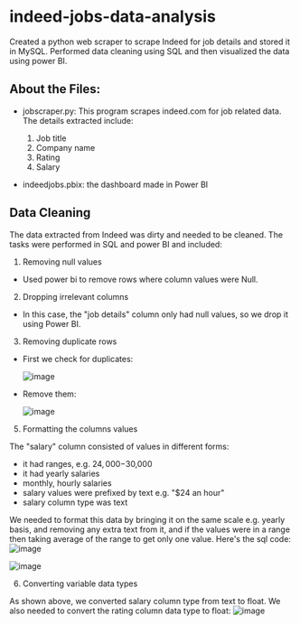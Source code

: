 # indeed-jobs-data-analysis
Created a python web scraper to scrape Indeed for job details and stored it in MySQL. Performed data cleaning using SQL and then visualized the data using power BI.

## About the Files:
- jobscraper.py: This program scrapes indeed.com for job related data. The details extracted include:
  1. Job title
  2. Company name
  3. Rating
  4. Salary
 
- indeedjobs.pbix: the dashboard made in Power BI


## Data Cleaning

The data extracted from Indeed was dirty and needed to be cleaned. The tasks were performed in SQL and power BI and included:
1. Removing null values
  - Used power bi to remove rows where column values were Null.
2. Dropping irrelevant columns
  - In this case, the "job details" column only had null values, so we drop it using Power BI.
3. Removing duplicate rows
  - First we check for duplicates:

    ![image](https://github.com/zahra-q/indeed-jobs-data-analysis/assets/58932323/10f8dad2-43a8-49ab-b01e-89ee85960cab)
  - Remove them:

    ![image](https://github.com/zahra-q/indeed-jobs-data-analysis/assets/58932323/28552ebd-dbdb-4d98-b006-9bc73536b378)


5. Formatting the columns values

The "salary" column consisted of values in different forms:
- it had ranges, e.g. $24,000-$30,000
- it had yearly salaries
- monthly, hourly salaries
- salary values were prefixed by text e.g. "$24 an hour"
- salary column type was text

We needed to format this data by bringing it on the same scale e.g. yearly basis, and removing any extra text from it, and if the values were in a range then taking average of the range to get only one value. Here's the sql code:
![image](https://github.com/zahra-q/indeed-jobs-data-analysis/assets/58932323/85c866ce-2c90-4c1b-9776-221f1875d535)

![image](https://github.com/zahra-q/indeed-jobs-data-analysis/assets/58932323/ad61a666-749f-417b-b3d4-b8dbc49a2493)


6. Converting variable data types

As shown above, we converted salary column type from text to float. We also needed to convert the rating column data type to float: 
![image](https://github.com/zahra-q/indeed-jobs-data-analysis/assets/58932323/a035dee2-82c5-4b95-aa6d-3d4dd339f911)



